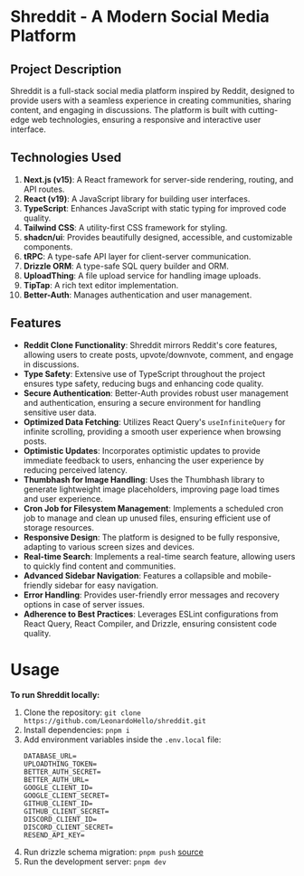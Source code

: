 # Shreddit - A Modern Social Media Platform

## Project Description

Shreddit is a full-stack social media platform inspired by Reddit, designed to provide users with a seamless experience in creating communities, sharing content, and engaging in discussions. The platform is built with cutting-edge web technologies, ensuring a responsive and interactive user interface.

## Technologies Used

1. **Next.js (v15)**: A React framework for server-side rendering, routing, and API routes.
2. **React (v19)**: A JavaScript library for building user interfaces.
3. **TypeScript**: Enhances JavaScript with static typing for improved code quality.
4. **Tailwind CSS**: A utility-first CSS framework for styling.
5. **shadcn/ui**: Provides beautifully designed, accessible, and customizable components.
6. **tRPC**: A type-safe API layer for client-server communication.
7. **Drizzle ORM**: A type-safe SQL query builder and ORM.
8. **UploadThing**: A file upload service for handling image uploads.
9. **TipTap**: A rich text editor implementation.
10. **Better-Auth**: Manages authentication and user management.

## Features

- **Reddit Clone Functionality**: Shreddit mirrors Reddit's core features, allowing users to create posts, upvote/downvote, comment, and engage in discussions.
- **Type Safety**: Extensive use of TypeScript throughout the project ensures type safety, reducing bugs and enhancing code quality.
- **Secure Authentication**: Better-Auth provides robust user management and authentication, ensuring a secure environment for handling sensitive user data.
- **Optimized Data Fetching**: Utilizes React Query's `useInfiniteQuery` for infinite scrolling, providing a smooth user experience when browsing posts.
- **Optimistic Updates**: Incorporates optimistic updates to provide immediate feedback to users, enhancing the user experience by reducing perceived latency.
- **Thumbhash for Image Handling**: Uses the Thumbhash library to generate lightweight image placeholders, improving page load times and user experience.
- **Cron Job for Filesystem Management**: Implements a scheduled cron job to manage and clean up unused files, ensuring efficient use of storage resources.
- **Responsive Design**: The platform is designed to be fully responsive, adapting to various screen sizes and devices.
- **Real-time Search**: Implements a real-time search feature, allowing users to quickly find content and communities.
- **Advanced Sidebar Navigation**: Features a collapsible and mobile-friendly sidebar for easy navigation.
- **Error Handling**: Provides user-friendly error messages and recovery options in case of server issues.
- **Adherence to Best Practices**: Leverages ESLint configurations from React Query, React Compiler, and Drizzle, ensuring consistent code quality.

# Usage

**To run Shreddit locally:**

1. Clone the repository: `git clone https://github.com/LeonardoHello/shreddit.git`
2. Install dependencies: `pnpm i`
3. Add environment variables inside the `.env.local` file:
   ```plaintext
   DATABASE_URL=
   UPLOADTHING_TOKEN=
   BETTER_AUTH_SECRET=
   BETTER_AUTH_URL=
   GOOGLE_CLIENT_ID=
   GOOGLE_CLIENT_SECRET=
   GITHUB_CLIENT_ID=
   GITHUB_CLIENT_SECRET=
   DISCORD_CLIENT_ID=
   DISCORD_CLIENT_SECRET=
   RESEND_API_KEY=
   ```
4. Run drizzle schema migration: `pnpm push` [source](https://orm.drizzle.team/docs/migrations)
5. Run the development server: `pnpm dev`
